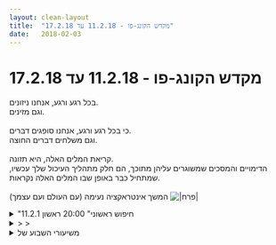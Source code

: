 ```yaml
---
layout: clean-layout
title:  "מקדש הקונג-פו - 11.2.18 עד 17.2.18"
date:   2018-02-03
---
```

# מקדש הקונג-פו - 11.2.18 עד 17.2.18 
בכל רגע ורגע, אנחנו ניזונים.<br> וגם מזינים.<br> <br> כי בכל רגע ורגע, אנחנו סופגים דברים.<br> וגם משלחים דברים החוצה.<br> <br> קריאת המלים האלה, היא תזונה.<br> הדימויים והמסכים שמשוגרים עליהן מתוכך, הם חלק מתהליך העיכול שלך עכשיו, שמתחיל כבר באופן שבו המלים האלה נקראות.<br> <br> המשך אינטראקציה נעימה (עם העולם ועם עצמך) <img src="http://www.timg.co.il/tapuzForum/images/Emo39.gif" alt="|פרח|">

<details>
                    <summary>"חיפוש ראשוני" 20:00 ראשון 11.2.1</summary>
                    מגיעה לנקודת המפגש ב 19:15<br> השיעור הרשמי מתחיל בערך ב 19:30<br> מסתיים בערך ב 20:15<br> <br> מתחילים עם תנועות הגנה חיצוניות<br> בעיטות, אגרופים<br> בעדינות, באופן שנוכל להמשיך עוד ועוד<br> אגרוף-בעיטה<br> שני אגרופים<br> ועוד כאלה<br> <br> מקבלת הנחיה מריב להנחות אותו ואת יניב ובועז מספר דקות <br> בהקשר של תנועה פיסית נעימה<br> <br> להרגיש את הגוף<br> השתרשות ומתוכה צמיחה<br> נשימה<br> לאפשר לקול להתבטא<br> להשתעשע<br> <br> יניב מנחה אותנו להעמקת הקשר עם הנשימה<br> בעמידה\שכיבה\ישיבה<br> בעיניים עצומות או פקוחות<br> <br> בועז מנחה אותנו להנות מהנשימה ללא התערבות<br> להניח לה להיות, היא מערכת אוטונומית<br> תרגיל של שכיבה וקימה לעמידה 10 פעמים<br> ולאפשר לנשימה להיות ללא התערבות תוך כדי<br> קולטת איך אני יכולה לשדרג את ההנחיה שלי מאוד במיוחד בהקשר נשימה<br> לומדת דרך ההנחיה זו כמה מענג זה לא להתערב בנשימה<br> <br> הנחיה נוספת מריב בשבילי - 4 דקות של חזרה על ההנחיות שהיו, דקה על כל אחת<br> קולטת שאולי פספסתי את הנחייתו? בכמה דקות שלא הייתי נוכחת<br> לא ברור לי אם הייתה כזו או לא<br> לא קלטתי את זה באותו הרגע<br> לומדת מכך לאפשר לי להיות מרוכזת יותר ולרשום את ההנחיות כמה שיותר<br> תרגיל של עוד 4 דקות של הנאה להנחות את עצמי, להשתמש במה שלמדתי השיעור בהקשר של חיי היום יום.<br> את הנחיה זו לא הצלחתי לקיים&nbsp;&nbsp;- הם עזבו את נקודת המפגש וחוויתי אי נוחות גדולה להשאר שם לבד <br> חושבת לקיים ההנחיה האחרונה בדרך או בבית, אך מאפשרת לי להרפות מהשיעור הייתה כמו הרגשה של מידה של &quot;יותר מידי&quot;<br> <br>
                  </details><details>
                    <summary>> > </summary>
                    &quot;קולטת שאולי פספסתי את הנחייתו?&quot;<br> נשמע שלא פספסת כלום <img src="http://www.timg.co.il/tapuzForum/images/Emo13.gif" alt=":-)"><br> דקה נעימה עם כל אחת מארבע העבודות שציינת פה,<br> עוד ארבע דקות עם עצמך איך ולמה שאת רוצה - העיקר שזה יעשה לך טוב,<br> ועוד טיפונת, כמה שניות שמוקדשות למעבר לשאר היום.<br> סך הכל, שמונה דקות וטיפה (חשובה).<br> <br> &quot;חושבת לקיים ההנחיה האחרונה בדרך או בבית&quot;<br> כן, זה יכול מאוד להתאים, משהו שקשור לגלישה נעימה לשאר היום, שנעשה כבר בדרך הביתה.<br> <br> &quot;הם עזבו את נקודת המפגש וחוויתי אי נוחות גדולה להשאר שם לבד&quot;<br> תודה! נדע לפעם הבאה <img src="http://www.timg.co.il/tapuzForum/images/Emo23.gif" alt="|לב|"><img src="http://www.timg.co.il/tapuzForum/images/Emo13.gif" alt=":-)"><br> בכל אופן לא נכלל בהנחיות שלך להישאר שם, אז אולי האי-נוחות הזאת היתה גם מן הפנייה לזה, שקיבלה את התצורה הזאת.
                  </details><details>
                    <summary>משיעורי השבוע של</summary>
                    
                  </details><details>
                    <summary>> > א' 11.2.2018 - "חיפוש ראשוני</summary>
                    עוד התקדמות קטנה בחבטות ורצפי-חבטות (בעיטות, אגרופים) מתמשכים, איכותיים (חבטות מצליפות, קלות, עוצמתיות, שלמות).<br> הפתיע ושימח אותי שהבעיטות היו קלות ונעימות לי כמו האגרופים פחות או יותר.<br> שם לב לערכים המוספים שקלות כזאת מביאה איתה (דיוק, בחירה..)<br> <br> שימוש נהדר בקול ובנשימה, ביחד עם תנועה חופשית.<br> לא ממש ניסיתי להתאים אותם זה לזה, פשוט הנחתי לזה ולזה להיות והם השתלבו מאליהם ושיפרו זה את זה.<br> <br> העמקה בנשימה כמפתח לאושר.<br> הונחיתי להניח להעמקה בנשימה להתרחש כאילו לא יכול להיות אחרת, וזה פתח ערות מתמשכת ועמוקה לנשימה - שאכן היתה פשוט אושר.<br> <br> התנסיתי בלא-להתערב-לגוף-שלי-בניהול-הנשימה במנוחה ותוך כדי פעילות (במעברים משכיבה לעמידה, מאוחר יותר בריצה קלילה).<br> החיבור של זה לעבודה הקודמת היה מושלם, הרגשתי כמו מישהו שרוכב על אורגניזם עצום (לרגע אשכרה היה לי דימוי שלי רוכב על/במן דינוזאור-דרקון ענק שהאתגרון הזה הוא כלום בשבילו).<br> <br> מודעות מוגברת לשיעורים שלי ושל האחרים, וגם להדהוד שלהם אלה באלה.<br> לא יצרתי אותה במודע, פשוט נהייתי ער לזה יותר ויותר. בהמשך השיעור תפשה את מקומה בתפישה/מודעות יותר רחבה (לא לתלמידים אלא לאנשים, לא לשיעורים אלא לחווייה הנוכחית של מישהו כחלק מחייו, למה שאנחנו כרגע זה אצל זה, לאפשרות שלי להשתמש בזה לטובתו).<br> <br> שיפור הראייה:<br> הוספת חופש לראייה.<br> הסתכלות לכל עבר בלי להניע את הראש (חווייה מצחיקה להפליא - כשאני מסתכל ככה, בעיקר לצדדים, מתלווה לזה מייד תחושת חשד במה שיש שם)<br> <br> להיות עם ידיים פנויות כשאני משתנע במשך השיעור ממקום למקום (נדמה היה לי שמספיק שהכרית קשורה בבטחה לזרוע שלי, כנראה לא. זה לא ברור לי עד הסוף).<br> <br> &quot;תופסת&quot;, בהתחלה כשמי שתורו סופר עד שלוש ואז יוצא לתפוס את האחרים (תפיסה בנגיעה), ואז כשכל אחד יכול להגיד מתי שהוא רוצה שם של אחד האחרים שנהיה מייד התופס.<br> כמה אינטראקציות נהדרות, שהתקשרו לי גם לכל מני סיטואציות אחרות.<br> <br> בזוג, בעמידה אחד מול השני, אחד מושיט את הזרועות לפנים כך שהשני יכול להגיע אליהן ממקומו, ומשתדל שלא יזוזו תוך כדי שהשני עובד איתן כרצונו (בידיו).<br> <br> טיפול בעצמי באמצעות דילוגים בין כריות כפות הרגליים.<br> <br> עזרה<br> (ההגה &quot;serve&quot; החליף הפעם את &quot;grace&quot; ששימש אותנו כשיצרנו את המצפן)<br> מעמיד את עצמי לרשות העולם, אנשים בו, האנשים שפה.<br> נתינה בלתי מוגבלת (במקום שאיבת אנרגיה מאחרים)<br> נותן, בלי צורך לקבל. גם כאמצעי מגן.<br> <br> גישה ישירה<br> + ריפוי: לא מחליף את החיים בדאגה לחיים, על שלל צורותיה.<br> + הגשמה: הגשמה נטולת הילה. לא עושה מיכולת הגשמה בסיסית, מיטיבה, אליל, אלא פשוט משיג אותה בקלות ומשתמש בה. מבחין במיקומה במטרה רחבה יותר ובתרומתה לה, בלי לבלבל בין השתיים.<br> <br> משבע עד כעשרה לאחת עשרה.
                  </details><details>
                    <summary>> > ב' 12.2.2018 - "שמחה וזהירות</summary>
                    משבע וחצי עד עשר וחצי (או משהו אי שם אחר כך, הגלישה ממנו היתה מאוווד מדורגת)<br> <br> <b>נקודות תורפה</b><br> הנושא הזה של &quot;נקודות תורפה&quot; הופיע בכל מני תצורות מכל מני כיוונים בחלקים שונים של השיעור, דבר ממש ממש נהדר לעבוד איתו.<br> סביבות קרב מכל מני סוגים בתחילת השיעור ובהמשכו, שאחד המשתתפים משאיר בהן בכוונה אזור חשוף - שהשני מנסה לאתר ולהגיע אליו, הראו לי הרבה [בתור זה שמגיעים אליו – את מתי שהגיעו אלי לא לאזור שבחרתי במודע להשאיר חשוף, את התקשורת (והיעדרה) בין מי/מה שהנחה להשאיר אזור חשוף לבין חלקים שלי שבכל זאת התייצבו למנוע הגעה אליו, את הפעולה המשותפת והלא-משותפת של חומת ההגנה התנועתית ושל חומת ההגנה האינסטינקטיבית; בתור המגיע זה בעיקר הבליט לי את כל מה שחשוף אצלו עכשיו, וכשגם החלטתי מראש לאן אני רוצה להגיע זה איפשר לי להגיע לשם מייד לכשהמקום נחשף גם כש&quot;לי&quot; היה נדמה שהמרחק לא מאפשר את זה או הזווית לא נוחה]<br> ביחס למקום פנימי לא-מועיל (לא מקום ספציפי, כל פעם שאני בכזה) שאני נמצא בו ורוצה לזוז ממנו, זה הראה לי את ים נקודות התורפה שיש לאי-הנכונות לזוז משם, מליון דרכים להושיט דרכה אלי שנמצא שם יד, לאחוז בי כמו בחתלתול ולהזיז אותי משם. לפעמים לא רחוק משם אל תוך האור אלא בטיפונת, ואז בעוד טיפונת, ככל שיש חלק יותר גדול ממני שכבר לא תקוע במקום ההוא, התנועה ממנו קלה יותר (גם כשאני פחות שם לב וגולש בחזרה אליו).<br> <br> <b>בנפילה</b><br> תנועה, בעיקר בפורמות, שהיא סוג של נפילה. לא באמת נפילה, אלא מן הרפייה אל תוך התנועה שהופכת אותה קלה מאוד, נטולת התנגדות, מהירה כשאני רוצה, ובאה איתה גם נכונות נעימה, חסרת מחשבה, ליפול אל תוך צורה משתנה. בלי כל חשש לשכוח ולהיתקע, עם חקירה גופנית ותנועתית שיש בה מיידיות ובשרניות שכאלה.<br> <br> <b>ים</b><br> בחלק האחרון של השיעור שלי הייתי ממש ליד הים, שהיה קצת סוער היום (גם ירד טיפה גשם - אבל לא מספיק כדי להפריע), ובחלק ממנו הגיעה אלי פתאום הנחייה משיעור קודם בכלל, ואחריה עוד אחת, אז הפניתי לזה את תשומת לבי וניסיתי לאפשר להנחיות טובות שלא הצליחו להגיע אלי קודם לשטוף אלי/אותי כמו גלים, והן אכן באו.<br> <br> <b>שני ימים</b><br> שמתי לב לדבר אחד שטורד את מנוחתי כמעט מתחת סף התודעה ונתתי לו לעלות, ואז עלה אחד אחר כזה, ועוד אחד ועוד אחד, כל אחד מהם נורא חשוב, הכי חשוב, לרגע הרגשתי מותקף, אבל אז בחרתי אחד פשוט שלא נראה עד כדי כך טרמינלי, שאני חוזר לבית לא מסודר. שמתי לב שזה לא פה הסיפור הזה אלא בממלכת הסיפורים, ושמתי לב גם לסיפור שבו אני חוזר לבית מסודר. בדמיון שלי סיפור החזרה לבית מסודר היה כרונולוגית אחרי סיפור החזרה לבית לא-מסודר (כי בהתחלה אגיע לבית לא מסודר וייקח לי חמש, עשר דקות לסדר אותו), אבל זיהיתי את שניהם כסיפורים שרחוקים ממני בדיוק באותה מידה אינסופית. הנחתי לעצמי להבחין גם בכל שאר המפריענים וב&quot;מותקפות&quot; שלי כבסיפורים, השתמשתי שוב בים כדי לדמיין אותם מכים כמו גלים (לא בי, אלא פשוט כמו שגלים עושים), ובמקביל הבחנתי בכל מה שעושה לי טוב – בעצמי, בים, בצינה הנעימה, בטיפות, בעקבות שלי שמשום מה היו היום בהירים מאוד בחול כהה ככה שיכולתי לראות נתיבי תנועה שלי בבירור, ונתתי לדברים האלה לקבל תנועת ים משלהם. לא היה צריך יותר מזה, למפריענים הותר להמשיך לעשות גלים, והרגשתי שאני מקבל אישור ממלכתי להשאיר לי גם את כל השאר. שבאמת נשאר, בלי התצורה ה&quot;רגילה&quot; של נעלם, אני נזכר, חוזר, נעלם, אני נזכר, חוזר, אלא פשוט נשאר לי.<br> <br> <b>עוד כמה נקודות</b> שאני רוצה להדגיש לי (לא לפי מתי שהופיעו בשיעור):<br> + הנחייה קטנה עם תוצאה גדולה (למשל &quot;לעסות את כפות הרגליים&quot; בעמידה, יצר תנועה נהדרת של הגוף ובכלל)<br> + העבודה על מעבר למקום פנימי רצוי נולדה בכלל במעבר פיזי ממקום למקום. השארנו מאחורינו את הפינה עם המג&#39;מג&#39;מים שרציתי למקם אותנו בה בהתחלה, ואז את המקום שמישהו ניסר בו, והגענו למקום שאפשר לראות ולשמוע ממנו את הים, ולשמוע מרחוק גם את זירת הג&#39;אם ולפעמים משהו מזירת המנסר - אבל לגמרי אין בהם כדי להפריע.<br> + בדימוי של עצמי משתמש בים נקודות התורפה של מה שמנסה להשאיר אותי במקום שאני רוצה לעבור ממנו, אני ממוקם בנקודה חשוכה באמצע מעגל אור ענקי. עשינו סבב של הנחיות קטנות ונגישות שמיועדות להגיע אל עצמנו ולהזיז אותנו משם, בדיבור ישיר אלי עתידי שנמצא במקום הזה ופחות חופשי לזהות את הסיטואציה בכללותה ממני של עכשיו.<br> + עומדים אחד מול השני, מחוץ לטווח זה של זה, אחד בוחר לאן להגיע אצל השני והשני מנסה לזהות כמה שיותר מוקדם לאן הוא מכוון, ומזיז את החלק הזה מהמסלול המיועד. שמח בזיהוי בכל שלב שלו, גם אם היה מאוחר (אפילו עד כדי אי מניעת ההגעה).<br> + זיהיתי איש חובט בעמוד כתום שמן, וכשהתקרבתי ראיתי שהציבו כמה עמודי איגרוף בפינת האימונים ליד הטיילת. התאמנתי עם אחד העמודים האחרים, זה היה נהדר. כשסיימתי הודיתי לאיש ההוא, שבמפתיע הזדרח כולו (והודה לי על החברה במבטא שחביב עלי לחשוב שהוא ג&#39;מייקני).<br> + דימוי החשיבות היחסית של רגעים מסויימים בשיעור לשורת גבעות, עם גבעה נאה לרגע בסופו שאני מקדיש בו זמן לסקירתו (הפנמה של כמה מיטיבה, לא-משעממת, לא-מנהלתית הגבעה הזאת)
                  </details><details>
                    <summary>> > ד' 14.2.2018 - "דיוק עדין</summary>
                    <b>גישה ישירה, ניגש ישר לעניינים.</b><br> זה ליווה את השיעור שלי על כל חלקיו, והבהיר בין השאר מתי &quot;רגע מקדים&quot; הוא השתהות מיותרת ומתי הוא לגמרי &quot;חלק מהעניינים&quot;.<br> <br> <b>דרך-אגב</b><br> המשך התיימנות בעשייה או תשומת-לב שיש בה קלות גדולה והיא באה בנוסף למשהו אחר (גם כשהמשהו האחר הוא כלום). קסם גדול, שמאפשר לי הרבה לאחרונה. קל לו לחמוק מהרדאר של חלקים בי ששופטים, שוקלים יותר מדי וכן הלאה, הוא מן גמד קל-תנועה כזה וכשאני משתמש בו הם לא מספיקים לתפוס אותי לפני שאני עושה משהו טוב.<br> <br> <b>שיעור-בָּזָק</b><br> דרור ואני העברנו לעצמנו רצף שיעורי-בזק איכותיים. בכל סבב אחד מאיתנו סיפק את ה&quot;מה&quot; (משהו שהוא רוצה להתקדם בו), השני את ה&quot;איך&quot; (הנחה אותנו איך להתקדם בזה, ובהמשך שנינו יכולנו לתרום לקידומנו), ועברנו לשיעור הבא כשמי שנתן את ה&quot;איך&quot; בפעם הקודמת סיפק &quot;מה&quot; חדש.<br> <img src="http://www.timg.co.il/tapuzForum/images/Emo70.gif" alt="|!|"> נקודות תורפה<br> אבחון עצמי (גם כדי להיות מסוגל להבחין בהן אצל אחרים): מתחיל בתנועה קטנה, ומוסיף אליה עוד ועוד. שם לב לנקודות שיש לי לגביהן מעצורים, היסוסים, הפרעות.<br> [מצאתי שלבי ביניים נכונים כדי לאפשר ולהנעים מעברים מסויימים, למשל מתנועה בישיבה לתנועה במרחב, ומתנועה &quot;על הקרקע&quot; לתנועה &quot;באוויר&quot;. בהמשך התייחסנו להתקדמויות בקני מידה יותר גדולים שיש בהן נסיון שדרוג לגרסא &quot;גבוהה מדי&quot; ואז אולי מחליקים החוצה מהתהליך או נדרש לכל מני חלקים זמן התאקלמות, או התקדמות מדורגת נכון, הרמונית.]<br> <img src="http://www.timg.co.il/tapuzForum/images/Emo70.gif" alt="|!|"> סבלנות בהתנהלות עם תהליכים<br> בהתבוננות שמאפשרת לכל תהליך להיות מהנה [תוך כדי הפניית תשומת לב לעצמי ולסביבה, שימוש ב&quot;פעימות&quot; עדינות של תשומת-לב מוגברת שמופנות להכל או לחלק (חלק מהנוף, חלק מעצמי, פרק זמן מסויים) ומזינות את תשומת הלב המתמשכת]<br> בעשייה מתמשכת שלא מוטל עליה להגדיר את מצבי הרגשי, שלא תלויה במצב כזה או אחר שלי..<br> <img src="http://www.timg.co.il/tapuzForum/images/Emo70.gif" alt="|!|"> לבחור<br> על ידי שאלות שמאפשרות להבין ועוזרות לבחור (האם &quot;לאן לעבור עכשיו&quot; מספיק? מוסיף נתונים: ככה שיהיה שקט, רחב ידיים, מאפשר לנוע...)<br> על ידי הפיכת תהליך שהוא &quot;קופסא שחורה&quot; עבורי לאוסף &quot;קופסאות שחורות&quot; יותר קטנות, שכבר מצליח להבהיר במה מדובר, אלו תהליכים נחוצים, והמשך התהליך &quot;כלפי מטה&quot; עד לסדר הגודל הנחוץ.<br> <img src="http://www.timg.co.il/tapuzForum/images/Emo70.gif" alt="|!|"> מהלך מתמשך<br> שבת, סוף-תהליך שכבר אחרי סופו. הרגע שצייר פוסע בו לאחור לראות את היצירה המוגמרת.<br> ניהול עצמי &quot;מבחוץ&quot;<br> [השתמשנו בטיימר כדי לדמות אפליקציה לניהול אימון, ועשינו כמה סבבים של דקה קרב, חצי-דקה הפסקה.<br> מה עוזר לי? מה הצרכים שלי כרגע? מה מאפשרים לי הצרכים של מי שאני עובד איתו? מה אני רוצה שיקרה? מה אני רוצה שלא יקרה?]<br> <img src="http://www.timg.co.il/tapuzForum/images/Emo70.gif" alt="|!|"> מעברים<br> מבחין באיפה אני נמצא כרגע (כדי שאבחין גם במעבר למקום אחר, במקום אחר רצוי..]<br> מקום, תנועה, רגע, סדר-גודל – &quot;עולמות&quot; שונים שאני יכול להימצא בהם (עולם החלק הזה של השיעור, עולם הספה..), להבחין באנרגיה שלהם, בפרספקטיבה שלי מהם (אותה מנורה מלמטה ממקומי בחזית העירייה ומלמעלה מגג בניין סמוך), בזכרונות שמקושרים אליהם, וכן הלאה.<br> באיזה עולם אני עכשיו? הבהרה מתמשכת שלו, התאקלמות בו..<br> <br> --<br> <br> התחלה מחדש<br> <br> איסוף מה שהיה עד כה והעמדה אקטיבית של מה שרלוונטי כרגע לשירותי (דרך אגב, גישה ישירה, שיעורי בזק, איפה אני עכשיו, עכשיו רצוי..)<br> <br> בעיטות לפי חלק-רגל (מה ולאן עם העקב, עם כרית כף הרגל, עם הלהב החיצוני של כף הרגל, עם הצד הפנימי שלה, עם להב השוק..)<br> סדרות בעיטות (מה הגיוני), רצפי בעיטות (לא מתוכננים) (חקירת הבעיטות בחלקי רגל שונים מאוד עזרה, מיקדה, הנכיחה מאליה נבעט דמיוני), רצפי חבטות בכלל.<br> <br> בחירה מתמשכת של מצבי הפנימי והחיצוני<br> לבד, ביחד, האנרגיה הנעימה כשעוד אנשים לומדים לידי, האנרגיה הנעימה עם עצמי<br> X שהוא טיפול (דילוגיידה, ריצה)<br> שיחה מועילה עם בועז (הנחייה צנועה שקטה מיטיבה &quot;בקטן&quot;, &quot;טביעה&quot; בביקורת וכזאת שמועילה, המסע המיטיב לשת&quot;פ תעסוקתי)<br> המשכי חקירות (עמידת ידיים, תנועה סביב ציר מרכזי, ירידה איטית בגלגול..)<br> מדיטציה, התנאים החיצוניים והפנימיים הנכונים, הכל נכון<br> הסתכלות באנשים בגן דבורה לאורך זמן, כמו בשקופית חיה<br> <br> 18:20 בערך עד עשר.
                  </details><details>
                    <summary>"חיפוש ראשוני" - קונג-פו, ראשון 20:0</summary>
                    שיעור נהדר ביחד עם ריבּ, יניב, עדי, בן וישי<br> מ-19:25 עד 22:50<br> <br> כמה נקודות מהשיעור:<br> שימוש בדימויים: לוחם שאולין, סוכן חשאי<br> <br> לתת להנאה ולשמחה להוביל אותי<br> <br> תרגום ושדרוג הנחיות שאני מקבל<br> <br> חופש לנשימה, חופש לראייה<br> <br> מתן עזרה
                  </details><details>
                    <summary>שני בוקר 12.2.18 ״הסכמה בוטחת</summary>
                    משתתפים רמי ויואב, מיקום גינת דובנוב.<br> הגעתי בסביבות 06:30 רמי כבר היה שם, אחרי כמה דקות של מרחב מקדים שהענקתי לעצמי, שינינו מיקום לגינת דובנוב. הרגשתי שנכון שרמי יבחר עבורנו את המיקום המדויק ביותר עבורו. <br> דברים שהגיעו אליי - מעבר לתנועה והעלאת האנרגיה שלי בצורה עדינה ללא הפעלת כח פנימי. זיהוי והתבוננות בכוחות המרגיעים, לעתים מורידים, קבלה והודיה שלהם, זיהוי וטיפוח הכוחות שנהנים לזוז, להשתולל. תרגולי מעברים בין כריות כפות רגליים. היה לי פתאום ברור מאד שנכון לי להוריד נעליים. <br> המשך תרגול מגע עם כף רגל על הפרטנר (משיעור קודם) קרב כפפות מעל גובה מתניים. לפני כן חזרה עם הכפפות על הסטות שונות. דברים שהגיעו אליי - החלל מסביב לפרטנר, הזדמנויות של חוסר תשומת לב, תשומת לב לנשימה, הרפיה של שרירי הפנים, הנאה.<br> מתן טיפ מועיל לפרטנר בסיום התרגול. קיבלתי דגש ע קלילות בתנוחה הכוללת ובעבודת הרגליים,<br> בעיטות סיבוב לכפפה. תרגול של עמידות נמוכות, תנועה מהנה ומיטיבה, ממשיך לתרגל ירידה נמוכה על רגל שמאל, עדיין פחות נוח אבל חש בתזוזה ושינוי.<br> עבודה פנימית, הנחיה של רמי, סיום שיעור 08:15
                  </details><details>
                    <summary>ראשון 11.2 20:00 "חיפוש ראשוני</summary>
                    התחלתי בסביבות 19:20 וסיימתי בסביבות 22:00<br> כותב כאן ביומן כ 24 שעות אחרי, יודע שככל שאקדים, יהיה לי קל יותר לממש זאת. גם קיבלתי תזכורת במייל שעזרה לי לא לדחות<br> עבודה נינוחה וקלילה עם חבטות, עבודה קשובה ועדינה עם תנועה. הזכרתי לעצמי את התועלת בהמשכיות בתרגול מבלי לעצור ברגע שעולה בי רצון לעצור<br> קשב מעמיק לנשימה<br> לאפשר לנשימה להיות כמו שהיא (גם תוך כדי מעברים משכיבה לעמידה למשל)<br> מבט לכיוונים שונים במרחב מבלי להטות את הראש, תו&quot;כ הליכה (שמנו לב גם להלכי רוח שונים העולים מ&quot;מנחי מבט&quot; שונים)<br> ריצה קלילה<br> עוד לפני הריצה שמתי לב שאני מרגיש לא כל כך טוב, תחושות אי נוחות בצוואר ובראש שהעלו בי פחד, ובחרתי לחזור להליכה<br> להכיר את המרחב שבו אנו נמצאים<br> שיחקנו תופסת, בתחילה שלושה ובהמשך ארבעה. למרות שהרגשתי מוזר פיזית, המשכתי ולא עצרתי <br> למדנו ועבדנו עם מילת הקוד serve - לשרת, לתת, לתרום לעולם ולאחרים (וגם לעצמנו)<br> להבנתי בגדול, כשאנשים בעיקר צריכים משהו מאחרים, רוצים מהם משהו, תולים בהם משהו, זה שואב מהם ומהאחר אנרגיה. זה מחליש אותם ואת האחר ומזיק<br> תרגלתי התבוננות בסביבה מתוך רצון לתת, לעזור, להועיל. הבאתי כוונה עבור העולם כולו ואח&quot;כ מיקדתי ספציפית לאנשים הנמצאים כאן בטווח החושים<br> כשאנחנו בכוונת נתינה, serve, אנחנו מחזקים את האנשים שסביבנו ואת סביבתנו בכלל, ואנחנו&nbsp;&nbsp;מחזקים גם את עצמנו.<br> בסיום הנחיתי אותי ואת ריב להמשיך במה שאנחנו עושים,<br> ואחר כך דיברנו על ריפוי ובריאות<br> שיתפתי בחווייה הפיזית ובפחד שעולה<br> משפט שמאוד עזר: לא לדאוג לחיים במקום לחיות. <br> משהו שאולי יכול לעזור אבל העלה תסכול וייאוש: חייתי מספיק, זה בסדר שאמות<br> יצאתי מהשיעור קצת מדוכדך<br> גם כעת אני מרגיש מדוכדך ורפה ידיים
                  </details><details>
                    <summary>> > </summary>
                    בשבילי משפט כזה עושה את העבודה כשהוא מצחיק (אפשר להגיד אותו במבטא מגוחך, או לנסח אותו עוד הרבה יותר גרוע - דרמה חיה על הגזמות הרי, אז הגזמה מוגזמת מביסה אותה במגרש הביתי שלה <img src="http://www.timg.co.il/tapuzForum/images/Emo3.gif" alt=":-P">)<br> העיקר להרפות מדרמה שבכלל לא נועדה לכבוש הכל, רק לעזור במשהו - אבל נהייתה הכוכב ומה שהיא נועדה לעזור בו נשכח. זה סיפור, דרמה כזאת. למה להחליף את החיים בסיפור? ועוד גרוע?
                  </details><details>
                    <summary>שני ערב 12.2 "שמחה וזהירות</summary>
                    ריב, ישי, מיכל, שיר, דרור, אסא, רפאל<br> <br> השיעור שלי החל בשעה 19:25 והסתיים בשעה 22:30 לערך<br> <br> עקבות שער 1<br> אני לבדי, מכונס, נח באור. ריפוי רגשי וגופני. שקט, כנות, טוב. <br> שמחה. יש סביבי אנשים, אבל אני לבדי. מתמקד בתחושות, במקומות שרוצים ריפוי. נוגע בעדינות. התמרה מתחילה להתחולל.<br> <br> עקבות שער 2<br> תשומת לב מתמשכת לחיבור, מקדש ריפוי אדיר סביבנו.<br> בהנחיה הראשונה הגיעו תחילה המלים &quot;בעיניים עצומות...&quot; ואז לא הגיעו יותר מלים לזמן מה. למרות שחשבתי שאמורות להגיע. אז זו נכון לעכשיו ההנחיה. לאחר כדקה, הגיעה יתר ההנחיה. <br> <br> עבודה עם &quot;נותן את ההנחיה בלי להרחיב&quot;.<br> להזיז את הגוף בצורה שתענג אותו ותעשה לו טוב. <br> לצאת לדרך בלי לדעת לאן נגיע. <br> היערכות ליציאה היא מרחב מעניין ופורה לעבוד אתו.<br> כל האמנויות שאנו לומדים תומכות זו בזו וזקוקות זו לזו.<br> במעבר לעבודת רגליים לרגליים, שמנו לב לכך שלא מדובר במעבר לחלק אחר של השיעור, למשהו אחר, אלא בהמשך ישיר של אותו השיעור. הנחיה אחר הנחיה. <br> החיבור חזר והעמיק = הקלילות חזרה. והיעילות. שומר על האנרגיה. איזה כיף.... <br> <br> Nen - הנחיה שהסבה את תשומת ליבנו לעבודה עם האנרגיה שלנו במספר דרכים, והשתמשה בלימוד דמיוני שבכל זאת יש בו גם אמת ונלקח מסידרה יפנית. שלושת היכולות - חיבור אל האנרגיה ותחזוק החיבור, בין היתר תו&quot;כ פעולות אחרות, למשל עבודת זוגות. חיבור אל השקט, ההתכנסות, הריפוי והעדינות, וגם החשאיות. ומספר שלוש - היצירה של מציאויות רצויות. <br> <br> להקשיב לסביבה שבה אנחנו נמצאים, ובהמשך להיות בהרמוניה איתה.<br> <br> עבודת ידיים לפלג גוף עליון תוך שימוש בהתבוננות שהגיעה על 3 היכולות. השמירה על החיבור תו&quot;כ העבודה, היצירה של מציאויות, והשקט שמאפשר לא להסגיר, ולקרוא.<br> <br> פורמת 5 החיות - במטרה לטפח את החיבור. כל אחד בתורו מציג.<br> <br> עקבות שער 3<br> מתכוננים ליציאה שנייה לדרך.<br> רואה אותנו הולכים באופן חרישי ונהדר דרך העיר הגשומה. כמו נאספים אל מימד אחר.<br> שאחת מתכונותיו היא ריפוי עמוק. יוצאים לדרך. הליכה עדינה דרך העולם. <br> במעבר המקורה אני מאפשר לעולם שאני רוצה לחטוף אותי. לאסוף אותי. הנחיית עזר קטנה שאנחנו מקבלים היא שזה קצת כמו להפנט את עצמי. <br> <br> לאחר מכן, לשכוח לרגע את כל מה שקרה עד לרגע זה. כאילו שפתאום נדלק האור על הבמה, ורואים שני אנשים עומדים שם במעבר אחד. וזה כל מה שיודעים בינתיים. <br> <br> שיתוף של רפאל מוביל אותנו אל תרגול עצירת האינרגציה. ולאחריו אנו מתרגלים ידיים בטווח קרוב, בעדינות. זוהי סביבת עבודה רצויה מאוד בשבילי, גיליתי. תרגול בה יאפשר לי בהדרגה להיות מוגן כשאני בהתקפה. מפתח רציני בין היתר לעבודה מול אנשים ארוכים ממני. <br> <br> העבודה עם ריצפה רטובה וחלקה ממש טובה לי.<br> <br> אנחנו מתקדמים קצת ומניחים את הציוד שלנו בפינה חדשה. מתיישבים להסתלבט בקרבת המחנה שלנו. ממתינים לבאות. קצת לאחר מכן, השיעור לפתע הסתיים.<br> <br> שיעור נהדר לחלוטין. תודה!!!
                  </details><details>
                    <summary></summary>
                    מה הקטע עם להשאיר את הידיים פנויות כשאני משתנע ממקום למקום במהלך השיעור, ועד איפה זה צריך להגיע? (כמה למשל כרית שכפותה בנוחות לזרוע ומאפשרת לנוע בקלות, מסתדר עם ההנחייה הזאת? כמה מסתדר איתה להרים מקל שאני מוצא ולשחק בו תוך כדי תנועה?)
                  </details><details>
                    <summary>> > חופש תנועה, הפרת הנחיו</summary>
                    זה פשוט מדגיש את היכולת שלי להיות קל-תנועה, לא להשיר ממני פריטי רכוש אם אני רץ, לא להיתקל בדברים או לפגוע באנשים, להיות אוטונומיה תנועתית בהירה ופשוטה.<br> כמו עם כל הנחייה אחרת, זאת לא הנחתה אלא הפנייה לזהות בעצמי למה היא קשורה. אימתתי שכרית שקשורה לי ליד מאפשרת לי לנוע בקלות כמו בהיעדר כרית שקשורה לי ליד? כשאני עובר מעל גדר זה עדיף על כרית שקשורה לתיק, או פחות מוצלח? וכשאני עובר דרך פרצה? את המקל אני צריך כרגע? הוא עוזר לי? מונע ממני משהו?<br> באופן כללי, אם אני מפר הנחיות או הוראות או כללים או חוקים - עדיף שיהיה ברור לי שיש כאלה ואני מפר אותם, ושיהיה ברור לי למה.
                  </details><details>
                    <summary>"הסכמה בוטחת" - שעור יום ב' 12/2/201</summary>
                    נ&#39; מפגש: אישית שלי - חוף אכדיה דרום/ חוף הנכים בהרצליה, ליד סוכת המציל<br> משתתפים: אינגריד<br> התחלת השיעור: 6:32<br> סיום באותה הנקודה בשעה 8:32<br> <br> במקור התכוונתי להתחיל שעור בשעה 6:15 לכל המאוחר, אבל לא עמדתי בזה.<br> <br> התחלתי את השיעור במדיטציה תוך התבוננות על הים למטרת הסתנכרנות לרגע ולרמקום בתוך הגוף שלי.<br> התבוננתי גם בנושא לקיחת האחריות שלי על השיעור, ראיתי שזה מתחיל בהתייחסות שלי בבית ובהכנות שלי לקראת היציאה.<br> - צלילות, שלווה, רוגע<br> - פיזור תחושת חמימות נעימה בכל הגוף - ביחוד באצבעות כפו הידיים, בכפות הרגליים. תשומת הלב מאוד מועילה.<br> הרוח הקרירה הייתה נעימה לי, ללא כל חשש מקור.<br> - עבודה בעמידה בפיסוק רחב, בצורה סטאטית. נהניתי מתחושת מאמץ השרירים.<br> - גמישות, בשקט ובשלווה<br> - עבודה בעמידה יציבה על רגל אחת, כמה בעיטות<br> - שחרור עורף וכתפיים<br> <br> - לאחר הפסקת שירותים, ביציאה - בבת אחת &quot;הלך&quot; כל מה שהשגתי עד אז - היה מעניין להתבונן בזה. הבנתי שאני רוצה להרחיב את הסוג הזה של תשומת הלב לכל הפעילויות שלי במשך היום.<br> - לאחר מכן יצאתי להליכה מרפאת עם דגש על הרפיית כפות הרגליים והרגליים בכלל לאורך חוף הים, משך כ-60 ד&#39;. היה מעולה. זה השפיע לטובה על הגוף שלי להמשך כל היום.<br>
                  </details><details>
                    <summary>שני ערב "שמחה וזהירות" 12.2.1</summary>
                    תחילת שיעור 20:00<br> <br> תנועה שתטיב עם הגוף שלנו. <br> בחירת כיוון משותפת בהליכה.<br> <br> המזג האוויר בחוץ גשום - יריקות קלות.&nbsp;&nbsp;<br> <br> שלושת האמנויות צריכות אחת את השניה ומתחברות עם עצמן.<br> <br> הגעה לגן הצמוד לבית הכנסת של רחוב ארנון. <br> <br> קרב רגליים - מתחת קו החגורה. <br> היה לי רגע ששווה להיזכר בו, שהתחמקתי מאוד יפה מבעיטה של אסא. הרגשתי לרגע שזה לא הייתי אני, שזה דרור המתקדם שקפץ לביקור קצר. מאוד הפתעתי את עצמי מאוד.&nbsp;&nbsp;<br> <br> אנרגיה ה נן. (לקוח מתוך אנימציה יפנית,&nbsp;&nbsp;מאנגה?)<br> חבורת ילדים, לוחמי על, לומדים את הכוח הנן על מנת לעבור איזה קומה בתחרות משוגעת.<br> <br> איכות ראשונה של האנרגיה - תחושת הגוף במלואו, הרגשת כל האנרגיה הזו בתוך הכלי הזה.<br> איכות שניה - התכנסות , היכולת להעלם ממש להקטין, איכות שעשויה לרפא. ( הקטע הטוב בלהיות חולים במיטה ביום חורפי )<br> איכות שלישית - יצירת מציאות<br> <br> תרגלו את האיכויות הללו בנפרד בעצמנו ולאחר מכן בקרב ידיים מעל קו החגורה. <br> <br> חמשת החיות. קיבלנו הנחייה לראות כל תנועה בפורמה ולא להכנע לתכתיבים ולתבניות שיצרנו האוטומט שלנו. <br> נולדה אצלי זוית ראיה חדשה, שלי, שזה מין ריקוד ביני לבין הפורמה, יש איזה דיאלוג בינינו. ואת הדיאלוג הזה צריך לחדש אחרת הוא ישעמם מצד אחד. אבל עדיין יש לשמר את בסיס ההכרות שלנו ומין סימנים קטנים שזה דרור שרוקד איתך מצד שני. <br> <br> אימון ראשון עם רפאל, כיף לגלות :)<br> <br> סיום שיעור 21:39
                  </details><details>
                    <summary>> > יפה</summary>
                    
                  </details><details>
                    <summary>ליוויון וירטואלי 13/02/2018 לאורך כל היו</summary>
                    מילת המפתח שנתתי לעצמי לאחר השיעור &quot;שקט מופתי&quot;<br> כללה עבודה עם הכאב להרגיש אותו נוכח להרגיש את קיומו את הגוף שבו הוא קיים,<br> עבודה עם עולם הרוחות להרגיש כוחות עצומים ונסתרים שמגינים עליי ועוברים דרכי גם אם אין לי שליטה בהם לחלוטין.<br> להרגיש את ההוקרה הוקרה על מי שאני הוקרה לסביבה<br> שימוש במילת מפת transform -המרת העבודה שלי למשהו חיובי שבו אני מנסה לעזור כמה שיותר לכמה שיותר אנשים.<br> שימוש בתכני שיעורים שקייים אונליין.<br> change- לדמיין עתיד אחר אפשרי.<br> today - להרגיש את התחושות היומיומיות שלי להרגיש את העכשיו ולשים לתחושות שבו לקבל אותן.<br> סוף השיעור בערך בתשע בערב (עוד עבודה נמשכת כל הזמן כמובן)<br> <br>
                  </details><details>
                    <summary>שני בוקר 14.2.18 ״צופים בהצלחה</summary>
                    בוקר שבו הגיעו אליי הרבה דברים, וואו.<br> כיוונתי שעון מוקדם יותר, מה שקרה עבד אחרת ממה שציפיתי, התעוררתי מאוחר יותר. המממ.<br> מרחב מקדים - דקות ספורות, איכות טובה, התחלתי את השיעור שלי.<br> דברים שהגיעו אליי לאו דווקא לפי סדר,<br> החוויה שבסיבוב שמקרב לפרטנר - כהמשך להסטת נחש, מהנה מאד, מרגיש כמו קסם. הנאה מפורמה שניה, האם יש דרך נכונה לבצע אותה?<br> תשומת לב בעת ביצוע טכניקות ליד ה״שניה״, האם היא באמת שניה? <br> טחנת רוח - נעילת ברכיים, מאתגר<br> הסטה, החלק הפנימי או החיצוני של הרגל, יד של הבועט, סימון מרקר חדש. <br> קוף ונחש, אולי הפעם אזכור<br> מעברים בין כריות, סיבובי 180 מעלות בכל מיני אופנים<br> יסודות, יסודות - הנאה מהצמדת אגרוף למותן בכל מיני גבהים, הנאה מהגנות ראש עם האמה, כיף עם חבטות מכרית. חידוד התבוננות - העלה השבור שלי.&nbsp;&nbsp;למידה והנאה מעבודה עם מישהו מתחיל - שיקוף נפלא בכמה רבדים. <br> סיום שיעור 08:15<br>
                  </details><details>
                    <summary>"דיוק עדין" - שיעור קונג-פו, רביעי 20:0</summary>
                    התחלתי במיקוד של אני הבורא והיוצר של השיעור הזה.<br> <br> לעיתים הרגשתי תקוע ושדברים לא זורמים דרכי כפי שקורה ברוב המקרים. <br> בעקבות זה עלו מחשבות של ביקורת אך גם כאלה של אפשור והרפיה והנאה ממה שאני עושה.<br> זה הוביל לעשייה עדינה יותר עם עצמי.<br> <br> <br> כמה נקודות מהשיעור:<br> מסירה של בעיטות אחד לשני מבלי ליצור מגע. זה שמקבל את הבעיטה עומד בתנוחה קרבית ובודק עם עצמו איך הוא היה פועל. <br> עבודה (שיכולה להיות גם תוך כדי פעילות פיזית) המשלבת בתוכה מנוחה.<br> דימוי של גל של הנאה שלא נעצר כאשר הוא מגיע לחוף אלה ממשיך עד שהוא דועך לאטו ואז מגיע גל נוסף...<br> <br> <br> מ 19:15 עד 20:55. ביחד עם חגי, אליאור וריבּ<br>
                  </details><details>
                    <summary>"צופים בהצלחה" - שעור יום ד' 14.2.201</summary>
                    זמן הגעה: 6:35<br> משתתפים: שני, יואב, אינגריד, תרצה<br> מחה: בן<br> <br> בהנחיית יואב:<br> תרגול מעברים מכרית לכרית בדרכים שונות. יש התקדמות בקלילות, אבל יש עוד הרבה מה לשפר. נהיה יותר כיף.<br> תרגול החזקת יד להגנה עצמית – בן זרק על כל אחד כרית לתרגול – מאוד נהניתי מזה למרות שמבחוץ זה נראה מבהיל ו&quot;אלים&quot;. נהניתי מזה שחוויתי את המסוגלות שלי להתגונן. המכות של בן היו מדוייקות והרגשתי בטוחה.<br> בהנחיית בן:&nbsp;&nbsp;3 טכניקות<br> -&nbsp;&nbsp;&nbsp;&nbsp;הסטת נחש ביד קדמית על יד היריב וחזרה בתנועת צליפה לפנים של היריב (תרגול – אינגריד ותרצה). – לשים לב שלא להישען קדימה ו&quot;להגיש&quot; את הראש ליריב!<br> -&nbsp;&nbsp;&nbsp;&nbsp;הסטת בעיטה בצד הרך של היד, תוך החזקה חולפת וקלילה של עקב היריב ובעיטה ברגל הקדמית אל המפשעה.<br> -&nbsp;&nbsp;&nbsp;&nbsp;הסטת נחש ביד הקדמית, סיבוב על עצמי ומכת מרפק עם אותה היד אל הסנטר של היריב.<br> תרגול הסטות נחש וקוף.<br> תרגול עמידת פיסוק<br> תרגול בשניים – אחד עם הגב לקיר הודף מכות בשתי ידיים, השני עובד עם יד אח בלבד ושואף להגיע עם כל כף היד לחלקי גוף עליון של הפרטנר. בתקיפה שמתי לב שיש אזורים פחות מוגנים אצל תרצה וכאלה שקשה מאוד עבורי להגיע אליהם. <br> ישיבה בתשומת לב למצב הגוף: שמתי לב שהפעם אצבעות כף יד ימין קרירות. התמקדתי בהן והצלחתי במידה מסויימת לחמם אותן.&nbsp;&nbsp;שמתי לב שלכל אורך השיעור ליווה אותי כאב עדין וקל בגב התחתון – מעצם הזנב, זיכרון מפציעה בגיל צעיר. שלחתי מחשבות מרפאות לאזור, המצב מעט השתפר. שמתי לב גם למגבלת תנועה קל בכף ימין, בזווית מאוד מסויימת. שלחתי לשם ריפוי.<br> לסיום התמקדתי בנינוחות ושלווה – הגעתי לרמה יפה, כבר עשיתי ממש דרך יפה, אבל יש עוד הרבה לאן להתקדם. איזה כיף!<br>
                  </details><details>
                    <summary>שלישי 13.2.2018 "בסיס העבודה</summary>
                    הקושי הכללי שיש לי בחיים (חרדות, דכאון...) אינו מפריע לי בלימודי הקונג פו. <b>הוא</b> לימודי הקונג פו שלי.<br> <br> בעזרתו פיתחתי המון המון שרירים פנימיים בצורה מאד משמעותית. אני כבר לא מה שהייתי פעם. כל צומת שבה בחרתי בטוב, הצטברה בי, וכל פעם, אני קצת משתנה.<br> <br> &quot;אם אנשים לא היו באים ללימודי קונג פו עם אתגרים, אז היה צריך להמציא אותם&quot; (בן)<br> האתגר היומיומי לא השתנה, אני השתניתי. אביזר האימון ישרת אותי כל עוד אני אזדקק לו.<br> אפשר לדמיין שאני יודע מראש שהוא יישאר לתמיד. מה אלמד מכך? <br> <br> אלמד מכך שאין טעם להיאבק בזה, לרצות שזה יילך. אין מה להתעסק עם זה כל כך. אפשר, רק לנסות לעמוד מולו טוב יותר. להשקיע את האנרגיה בלקבל את זה יותר. לא משנה כמה שנים למדתי ותרגלתי - זה לא עומד מעליי עם סטופר.<br> <br> לא להיות ערוץ לרפש, אינטרקציות תוקפניות, תובעניות, אובססיביות כלפי אחרים. זוהי נקודה חשובה, אלו חורים לסתום, שבהיסתמם אגלה חורים חדשים, ועל מה בעצם מדובר. כל עוד לא הצלחתי בכך, ניתן לומר שכל העבודה שעשיתי עד היום היא סוג של הקדמה. להתערב, להתערב באנרגיות האלה. להתערב ולשנות. כל הישג קטן, משמעותי ביותר ומשפיע לטובה על מלא דברים.<br> <br> להשתפר, לנווט את חיי למקום טוב יותר. בנקודות ספורות ומאתגרות במידה כזו שיהיה לי נגיש לבצע אותם אך עדיין אצטרך להיאבק על זה. החבלנים שיופיעו בדרך בדוגמת &quot;זה מעט מדי&quot; וכדומה, אליהם לשים לב במיוחד. זה הייתרון המרכזי בתרגול הזה. הכרת החבלנים הפנימיים בלי להיות מושפע מזה. זה חופש אדיר - לתת לזה להיות. אני לא חייב להקשיב להם. אפשר להנות להתבונן בהם. ערוץ מעניין בטלוויזיה הפנימית.<br> <br> אין כזה דבר &quot;מעט מדי&quot;. ההבדל הוא בין כלום ליקום שלם. <br> <br> בעצם הנסיון אני כבר מתחזק.<br> <br> יש מספר דברים שלא כללתי כאן כי אני רוצה לשמור אותם איתי באופן אישי.<br> <br> מתוך המייל שקיבלתי לאחר השיעור:<br> <br> וד ליומן הפעם הוא <b>&quot;בסיס העבודה&quot;</b><br> ואכן, לכל עבודה יש בסיס.<br>  <br> הדברים שעברנו עליהם היום, קשורים מאוד להרבה דברים אחרים, ביניהם <a href=http://www.tapuz.co.il/communa/viewmsgcommuna.asp?communaid=1718&msgid=8932950&archive=1 target=_blank style=color:blue>נושא התודעה</a> שמעניין אותך כבר זמן רב.<br>  <br> אפשר להגיד, מזווית מסויימת, שזהו חלק מהמזל הטוב שלך, שיש לך דברים שעצם הטיפול בהם כבר בונה אותך, מצמיח אותך.<br>  <br> לכולם אמנם יש מזל כזה, אבל לחלק יותר.<br>  <br> כמובן, אפשר גם להוסיף ולהגיד שבמובן מסויים, לכל אחד מאיתנו חבילה משלו, עם יתרונות משלה!<br> <br> אני רואה שהניסוח היה עדין מדי ולכן פספס הזדמנות חשובה.<br>  <br> אז הנה ניסוח יותר מדוייק:<br>  <br> &quot;הדברים שעברנו עליהם היום, קשורים מאוד להרבה דברים אחרים, ביניהם <b>באופן מיוחד</b> – <a href=http://www.tapuz.co.il/communa/viewmsgcommuna.asp?communaid=1718&msgid=8932950&archive=1 target=_blank style=color:blue>נושא התודעה</a> שמעניין אותך כבר זמן רב.&quot;<br>  <br> כלומר הדברים שעברנו עליהם באותו שיעור, קשורים מאוד לנושא הנ&quot;ל.<br>  <br> מהווים את אחד מהחלקים המרכזיים מתוך הבסיס שלו.
                  </details><details>
                    <summary>> > אהבתי את התיעוד הז</summary>
                    וגם הרגשתי שהוא עזר לי רבות
                  </details><details>
                    <summary>> > > > תודה על הפידב</summary>
                    הוא גם עוזר לי רבות.
                  </details><details>
                    <summary>> > המשך עבודה..</summary>
                    אז היום שוב פגשתי את &quot;הקונג פו שלי&quot;: מחנה האימונים הקשוח שנישמתי נרשמה אליו. יש כאלה שנרשמים לקומנדו, יש כאלה שנרשמים לדברים אחרים... אני נרשמתי לאיזה קומנדו נפשי-פנימי שכזה שאם צולחים אותו יוצאים ממש מחוזקים.<br> <br> העץ שמולי לא מנסה להתנגד לדבר. הוא מרוצה לגמרי מאיך שהוא. אפשר ללמוד מזה משהו. זה לא שאני צריך לעשות איזה משהו מיוחד, במיוחד. פשוט לעשות Undo להתנגדות שלי לחוות את מה שקורה. גם אם אני לא מרוצה מרמת האיפשור שלי, אני יכול לאפשר לעצמי להרגיש את הכאב שבזה. ואז משהו קורה... נפתח, מתרכך מעט. אני לא מרוצה... ומרשה לעצמי להרגיש את זה, ואז משהו נפתח, ואני קצת יותר מרוצה...<br> <br> יש המון שקרניקים/מחבלים פנימיים שרוצים למנוע ממני לעשות את מה שבא לי. &quot;אתה לא במצב הפנימי הנכון כרגע לעבוד על...&quot;<br> זה בולשיט... אפשר לעבוד מתי שרוצים על מה שרוצים. אז היה לי קשה רגשית, זה אומר שאני לא יכול לתרגל גמישות? אני רוצה לתרגל גמישות! וכך עשיתי. <br> <br> שקרן נוסף: מספיק כבר היום, עבדת יפה... אפשר לנוח/להתפנן, מותר לך, אפר לוותר מעכשיו... אז לא... אני לא רוצה לוותר מעכשיו. אני רוצה לעבוד עוד! וכך עשיתי.<br> <br> כדאי לזכור גם שכל אלה הם רק מילים. התרשימים שאני מצייר הם נורא יפים, אבל אלו רק מחשבות. זה מועיל כמה שזה באמת מסוגל להועיל לי.
                  </details><details>
                    <summary>רביעי 20:30 14.2.2018 ""דיוק עדין</summary>
                    לפני השיעור הרשמתי עבדתי עם החומרים של השיעור של אתמול. התחלתי בשעה 19:30. חזרתי עליהם ותרגלתי.<br> <br> לשיעור הגעתי ממש מפוצץ בבלאגנים פנימיים. קושי אפילו לזוז, פיזית. לעשות תנועה מתוך בחירה, להוציא משהו מתוכי. תקיעות פנימית<br> ולופים. ממש מאתגר! ניסיתי לעבוד סביב זה ועם זה, לפעמים הצלחתי יותר ולפעמים פחות, וזה בסדר.<br> <br> מתוך השיעור: כשאני מנסה לזוז איך שנעים לי, אני פתאום שם לב שאפשר לכוונן גם את עצם החקירה של איך לזוז, שתהיה נעימה. שהחיפוש<br> עצמו יהיה נעים. הן מבחינה פיזית והן מתוכי. ונראה לי שזה גם מדייק יותר (אולי, כמובן) את המציאה של איך שנעים לי לזוז באותו רגע.<br> לפעמים החיפוש מלווה במין מתח כזה... לעשות מה שמדריכים אותי, להפיק מזה תועלת, לעמוד באיזה סטנדרט. הקשבה לגוף ולמדריך הפנימי<br> שלי נראית לי אפקטיבית בהרבה הרבה יותר.<br> <br> בתרגול בעיטות נהייתי מאד לא מרוצה ממלא דברים... מהשמירת פנים שלי, מהיציבות שלי, מהתפיסה שלי את הגוף ואת המודעות החסרה במקומות שונים. כל המקומות שאין בהם בחירה. ניסיתי פשוט לעזוב את זה ולתרגל בפשטות. מה שאני רואה - אפשר לשפר.<br> <br> לאפשר לנוח.<br> <br> להנות מתחושות הגוף.<br> <br> לאפשר לעצמי להנות, בכלל.<br> <br> לאפשר להנאה להימשך, כמו גל שמגיע אל חוף, ממשיך... גם אל אחר השיעור ואולי אפילו למחרת.<br> <br>
                  </details><details>
                    <summary>> > "דיוק עדין</summary>
                    
                  </details><details>
                    <summary>> > אני לא יוד</summary>
                    אם קלטתי מה שמנסה להגיע אליי בשיעור. אמנם למדתי והתפתחתי בסביבת העבודה הזו (הקשיים שלי, החומר עצמו, תובנות) אבל לא ברור לי מה ניסה להגיע אליי בצורה מפורשת. המשמעות של זה לעצמי, בהיעדר &quot;כותרת רשמית&quot; לשיעור היא: &quot;למד לעשות כמיטב יכולתך. השתכללות חופשית...&quot;
                  </details><details>
                    <summary>> > > > "שיעור שקט</summary>
                    כאילו, לא היה חומר &quot;מיוחד&quot; או חדשני. האמנם ישנו באמת &quot;שיעור שקט&quot;? אני חושב לעצמי כעת. אולי זה גופו של השיעור עצמו, זה מה שמנסה להגיע אליי. הרי גם במצב הכי סטטי, נניח, ישיבה ובהיה בתקרה - מתחוללים קרבות מפוארים. כל שכן בסביבת עבודה, במקצה שיפורים. האין אני יכול לראות את המקומות הללו? האין אני יכול לראות היכן שתולים זרעים, ושם להשקות?
                  </details><details>
                    <summary>> > > > > > חגי, אל נא תשתמש במרכאות בנושא להב</summary>
                    אלא אם כן זהו הקוד הרשמי, אחרת זה עלול להטעות.<br> לדוגמה, כשנחפש את &quot;שיעור שקט&quot; ונגיע בטעות לפה.<br><br><table width='70%' cellpadding='0' cellspacing='0' bgcolor='#C6C7C6'><tr><td height='1'></td></tr></table><br><b>מדברים על מדיטציה:</b> <a href="http://forums.tapuz.co.il/meditation" target="_blank">http://forums.tapuz.co.il/meditation</a><br/><br/>לומדים את אמנות המדיטציה: <a href="http://www.ThePracticalMeditation.com" target="_blank" rel=nofollow>www.ThePracticalMeditation.com</a><br/>לומדים את אמנות היכולת: <a href="http://www.MagicalChanging.com" target="_blank" rel=nofollow>www.MagicalChanging.com</a>
                  </details><details>
                    <summary>> > > > > > > > קיבלת</summary>
                    
                  </details><details>
                    <summary>> > > > > > </summary>
                    אלא אם כן זה מחרוזת שלא עשויה להתנגש עם קוד של שיעור אחר.<br><br><table width='70%' cellpadding='0' cellspacing='0' bgcolor='#C6C7C6'><tr><td height='1'></td></tr></table><br><b>מדברים על מדיטציה:</b> <a href="http://forums.tapuz.co.il/meditation" target="_blank">http://forums.tapuz.co.il/meditation</a><br/><br/>לומדים את אמנות המדיטציה: <a href="http://www.ThePracticalMeditation.com" target="_blank" rel=nofollow>www.ThePracticalMeditation.com</a><br/>לומדים את אמנות היכולת: <a href="http://www.MagicalChanging.com" target="_blank" rel=nofollow>www.MagicalChanging.com</a>
                  </details><details>
                    <summary>רביעי 15.2.2018 "דיוק עדין</summary>
                    השיעור שלי החל בשעה 21:00 והסתיים בסביבות 23:30<br> משתתפים: אני ושיר<br> <br> התבוננות:<br> אני בדוג&#39;ו שלי, בממלכה שלי. זה המקום שלי פה. <br> מרחב עבודה מעניין ומבטיח - עמידה בתנוחה + דמיון של דיסקיות זהובות בכפות הידיים ובבטן. <br> הרגשה נהדרת ושמחה מאוד באוויר - קצת לא ברור לי על מה לעבוד. אני בחיפוש. <br> שיחה חופשית מועילה וכיפית עם חגי<br> עבודה על איגרוף ותנועה במרחב.<br> 5 דקות לשדרוג עמידת הידיים שלי.<br> אני חפץ בקצת יותר עומק, אבל לא רוצה לאבד את ההרגשה האנרגטית הטובה. משתמש ב-&quot;האטסו&quot;. אחת מ-3 היכולות שעליהן עבדנו בשני האחרון. ההתכנסות השקט והריפוי. זה כיף ממש.<br> להינות מהחשיבה.<br> להשתמש בחשיבה מיטיבה על כל נושא שמתחשק לי. כוח מופלא. <br> <br> עם שיר:<br> עבודה ארוכה, מאוד חופשית ומאוד אנרגטית על פיתוח אמנות הלחימה של שיר ושלי. <br> מנוחה מופלאה ועמוקה.<br> הדרכה של שנינו אל התחושה של האנרגיה של הגוף, דרך כפות הידיים. <br> תרגול של חשיבה מיטיבה על נושא לבחירתנו. <br> <br> חלק שלישי - לבדי<br> <br> המשך עבודה על חשיבה מיטיבה והאזנה למחשבות. משהו פתאום נפתח שם - עולם שלם של דמויות. חלקם ייצוגים דמיוניים של אנשים בחיי, רובם אין לי מושג מיהם בכלל. נוצרים וחולפים כזה. כמה חופש טמון בזיהוי ייצוגים של אנשים בחיים כדמיונות. <br> <br> נגיעה זהירה ועדינה באצבעות אור בחלקים שונים בגופי שדרוש להם ריפוי, העלאת התדר של איברים ואיזורים שונים בגוף. העלאת רמת האנרגיה של הגוף ולהניח לו לעשות את העבודה בדרך שהוא יודע לעשות אותה. <br>
                  </details><details>
                    <summary>שני ערב 12.2 "שמחה וזהירות" - עם שיר באנסטסי</summary>
                    קיבלתי מראש תרגיל עם שיר :) התכוונתי לאמן אותנו גופנית ואז גיליתי שיורד גשם ולא כיף בנקודת המפגש.<br> אז עשיתי שינוי בתוכנית להליכה ואז אנסטסיה.<br> בחלק הראשון ניסינו לאפשר חוויה פשוטה של להיות בעכשיו, צלילים, ריחות, מראות. רגיעה, נשימה.<br> ראיתי את הלחץ בתוכי לעומת השלווה.<br> <br> באנסטסיה העברתי לשתינו את 8 הטרנספוורמציות היומיות שלי, עם שינויים קטנים.<br> זה עשה טוב לשיעור שלנו.<br> אין לי כרגע כוח וחשק לפרט את כולן.<br> <br> ניסיתי לנוע בין החלק של חופש ושחרור לבין משהו מובנה.<br> הרגשתי לאורך השיעור את המקום של הלחץ והסטרס ואת אי השלווה :) ביחד עם הכיוון של שלווה.<br> <br> אני חושבת שהיה עושה לנו טוב כן לעבור אימון גופני קצר, נניח אפילו 10 דקות ואז לעבור להליכה. זה היה משלים לי הזנה שהייתי צריכה בשיעור :))))
                  </details><details>
                    <summary>> > לא אהבתי את הקוד שקיבלנו לשיעור הז</summary>
                    אגב :)
                  </details><details>
                    <summary>חמישי 15.2.2018 "עולם חדש</summary>
                    איה איה איה איה איה איה קשה לייייי עכשיווו והיה קשה לי גם לפני השיעור עוד מהרגע שלפני הרגע שקמתי (כלומר, מהשינה...) ועוד מלפני זה (אתמול)<br> <br> ושום כדור לא ממש עוזר כבר! מלחמה בכל החזיתות! בעע! צועק ממש בחדר דייי דייי איה דייייייייייי. בתוך המוח שלי בית משוגעים של אנשים אובססיביים שפשוט דופקים ת&#39;ראש בקיר. תכלס&#39; זה מה שבא לי לעשות לפעמים. להתכדרר לכדור ולהיעלם. ביי. היום לפני השיעור פשוט הלכתי במתחם שרונה וקיללתי אף אחד, פשוט קיללתי בלי סיבה, רק כי הרגשתי מצוקה. זה עזר? אני בטוח שאם הייתי נמנע זה היה עוזר פי 10. אבל (אני מספר לעצמי כעת) שלא יכלתי.<br> <br> אבל כל זה טוב ונחמד וסבבה, ובאמת שאין בעיה עם זה כרגע, זה החיים וזה האתגרים שלי ועם זה נתמודד נצמח וכל זה. <br> <br> אז, הגעתי לאזור בסביבות השעה 16:00 והתחלתי לעבוד בסביבות 16:15 במתחם שרונה. אז התיישבתי מתחת לאיזה עץ. אוסף ת&#39;צמי. ומזמן את כל העזרות הטובות שיש בי. היזכרויות בקווים מנחים, המשכי עבודה. יש לי מן קובץ טקסט כזה שאספתי אליו מלא פוינטרים שעוזרים לי בעבודה שלי עם עצמי, אם זה תשובות ממרחב השאלות, דברים שאני רואה בפייסוש, דברים שקיבלתי בשיעורים או הבנות שלי. הקובץ הזה נקרא &quot;ריפוי כאב העבר - מסמך מסכם&quot; (שם זמני) והוא מכיל כעת 16 עמודים. אז יש כל מיני התייחסויות שם שאני יודע בבירור שהם אוספים אותי ומזכירים לי ואפשר להעמיק בזה. אז מתחיל קודם בלי הקובץ פשוט בעבודה (או יותר נכון: באי-עבודה, כלומר, להיכנס למצב תודעה שהוא לא &quot;עבודה&quot; במובן הרגיל אלא פשוט מן &quot;התרגלות&quot; שכזו, שינוי פאזה... לא משהו שעושים לפרק זמן כדי לרפא משהו אלא פשוט היזכרות וכניסה למצב פתוח יותר, מודע יותר, מכיל יותר) עבודה של אפשור\התרווחות בתוך היקום החיצוני ובתוך היקום הפנימי שלי, תוך כדי שימת לב לרעש שבי ושימת לב לזה שמתבונן ברעש ובכל התופעות האחרות (דבר שאינו נפרד מהמרחב השקט שאני... ובמרחב הזה הריפוי קורה בעצם, לא ברעש... שם עולים דברים ומוקפים במודעות ומורשים להם להתפתח לדבר הבא שהם... רגש, או אנרגיה או מודעות מוגברת... וכו&#39;) , מודעות למרחב הזה שרואה וחווה את כל זה... בלי לנסות לרפא (ברור שהרצון לעשות את זה נובע כרגע בעיקר מהנסיון לרפא את מה שכואב לי אבל <b>מותר לי לרצות מה שבא לי לרצות ובו זמנית להפריד בין הנסיון לרפא לבין המודעות עצמה שקיימת כעת!</b> אלו שני דברים שונים. אפשר להתבונן על הנסיון לרפא... ולהגיד &quot;אוקיי, זה בסדר לנסות לרפא&quot; תוך כדי שמירה על מודעות פתוחה) <br> <br> בשלב מסויים נוצר מרחב מכיל ועמוק יותר (כן, הזעתי בשביל זה! לקח לי כמעט שעתיים! אז מה? זה אומר שצריך להזיע בשביל זה? לא... אבל זה היה התהליך שלי הפעם. כל פעם מחפש את הדרך הקלה יותר. את הדרך לעבוד עם עצמי יותר בזרימה. פחות להיכנס בעצמי. אבל, רמת הבלבול הייתה כזו שנדרש זמן רב להכניס את המערכת לאיזון מה (פרשנות שלי כמובן...) בכל מקרה לקראת השיעור הרגשתי שהצלחתי וחוויתי ממש לקראת השיעור הרשמי הקלה אפשור ושמחה גדולה ושלווה ומיקוד, וכך הייתי במהלך רוב השיעור, ממוקד וסבבה. אחרי השיעור התחיל לי שוב בלאגנים עד עכשיו <img src="http://www.timg.co.il/tapuzForum/images/Emo13.gif" alt=":-)"> על זה נאמר: שויין!<br> <br> בכל מקרה נהניתי מעצמי ומעבודתי היפה והנחמדה והייתי מרוצה שיש לי כלים ושרירים פנימיים שמתחזקים מיום ליום. זה דבר <b>מדהים</b> שאדם יכול לשנות את מצב התודעה שלו, ממצב של מצוקה אדירה למצב של צחוק, מודעות, שלווה, ריפוי, ריכוז, מיקוד ולהיות עוד מוכן אחרי כל העבודה הזו לעשות שיעור ולקבל עוד תרגילים ועוד עבודה, כאילו אני איזו מכונת למידה או משהו (ואני מכונת למידה כמובן) <img src="http://www.timg.co.il/tapuzForum/images/Emo13.gif" alt=":-)"><br> <br> נק&#39; המפגש הזו הרגישה לי מוזרה ומעניינת ושונה... הפורמט הזה, הריח הייחודי הזה... פעם ראשונה שאני בנק&#39; המפגש של השיעור המיוחד של יום חמישי (ובסך הכל הפעם השניה שאני עושה את השיעור הזה) והרגיש לי טיפה מוזר. הרגשתי גם קצת קטן. שאחרים מתקדמים ומנוסים ממני ואני פה באתי סוג של ניובי (חדש) וצריך להרוויח את המעמד שלי (זה דמיון? אולי. במידה שזה עוזר, אפשר להמשיך לראות את זה ככה. אבל זה לא עוזר. אז אניח לזה) הרגשתי גם שבחלק מהזמן אני צריך לרסן את עצמי ולהיות קשוב וחד יותר לאחרים ולעצמי, איך אני בתוך זה. לא לדבר סתם ובטח לא להשתגע. במובן הזה היו לי הצלחות נחמדות בלסתום את הפה. זה לא קל... אבל זה טוב.<br> <br> השיעור היה במתכונת של שיחה, עבדתי בתוך השיעור לנסות להבין טוב יותר את האחרים על ידי זה שאני חש את הגוף שלי תוך כדי שאני מקשיב ועל ידי זה שאני שם לב בו זמנית לדיבור הפנימי שלי שמפרשן את מה שנאמר ולהבין שזה רק מחשבות ותו לא. אני כאן וקולט מה שמתאפשר לי לקלוט ונעזר במה שמתאפשר לי להיעזר בו.<br> <br> אל תוכן הדברים שהיו בשיעור אמשיך בהודעה אחרת.<br> <br> בכל מקרה אני רוצה לציין במעמד זה שכל הכבוד חגי! <b> אוסף של החלטות טובות בצמתים שונים לאחרונה</b> הביאו אותי למצב שאני יכול להתייצב לשיעור יום אחר יום (שלישי, רביעי, חמישי) ומחר בבוקר שיעור מדיטציה! לעבוד בין השיעורים לסכם ולכתוב פה גם כמובן וכו&#39;. תודה לי ולכל העוזרים והמברכים.
                  </details><details>
                    <summary>> > 18:0</summary>
                    
                  </details><details>
                    <summary>> > נקודות מתוך השיעור שלי</summary>
                    תמיד כשיש חוויה חזקה יש חלקים שלוקחים בעלות עליה (אסיפה שלה אל תוך מערכת ערכים ופרשנויות) <br> <br> עד כדי כך שיש חלקים שיתחילו לחשוב שזה הכרחי (אותה חוויה),<br> עושים אותה משהו חיובי בתוכי ואת ההתנהלות שלי איתה (אם אני תלמיד מתקדם)<br> <br> דוגמה: התרגלתי כשאני במאמץ פיזי, להתנשף. משהו מאתגר לי עם הנשימה.<br> <br> אז אם אני יודע להנות ממאבקים אני יודע לעשות משהו עם המצב הזה שאני מתנשף.<br> <br> זה לא אומר שאותה חוויה הכרחית או טובה.<br> <br> למידה עשויה בעיקר מ: 1. תיקונים 2. ויצירה של דברים חדשים (שאלה שיכולה לעלות: איפה נמצאים &quot;שיפורים&quot;?)<br> <br> היקום, כמו הסייען החיצוני, מדבר אליי בלחישות. אם אני לא שומע... זה מתחיל לעלות בווליום...<br> דוגמה: לא שמרתי פנים בקרב... מקבל סימנים\סימונים קטנים... אם לא מקשיב, מקבל פעם אחת פיצוץ לפנים <img src="http://www.timg.co.il/tapuzForum/images/Emo13.gif" alt=":-)"><br> <br> גם כשאנחנו מגבילים את עצמנו בדבר פעוט לפעמים זה נראה נורא ואיום.<br> <br> המערכת שלנו יותר דומה להרבה דגים קטנים שמציירים דג אחד גדול שלמשל בורח מדג גדול יותר (דוגמה מאנימציה)<br> <br> לקבל בברכה את המקומות שבהם קשה לי לנשום, שבהם קשה לי. איפה שיש לי ללמוד איך להתנהל עם עצמי בצורה טובה יותר, אסופה יותר.<br> <br> הטבע משפר את המערכת שלנו, לא אנחנו. אנחנו יכולים רק לעשות את המיטב שלנו.<br> <br> כושר גופני: זה פשוט לכוון את עצמי בצורה מיטבית בכל מצב, גם בישיבה. זה כולל הכל.<br> <br> בן לחגי: 1. אני רוצה שתתרכז במה שיש לך יותר מאשר בפנינים שאתה יודע שפיספסת או שאתה לא בטוח בהם&nbsp;&nbsp;2. תפלס לך דרכי תקשורת לפנינים הנוספות. בעדיפות שניה אחרי לעבוד עם מה שיש לך . תקרא, תתקשר, תדבר עם אנשים תשאל. <br> <br> איפה שאפשר שהתקשורת תהיה תועדת ונגישה יש לזה עדיפות כי אז אפשר לתקן טעויות ולתקן בשיעורים, לעומת אם אנחנו מדברים בחדרי חדרים אז רואים את הטעויות האלה מאד בעקיפין, כתוצר של מה שאנחנו מייצרים.<br> <br> הנקודה זה גם להיות מרוצה מהכושר הנוכחי שלי.<br> <br> לא משנה באיזה גוף אני (נניח בגוף של בן 80), אני עושה את המיטב שלי. זה עניינו של הטבע מה הוא ייצור.<br> <br> כושר זה לא משהו שבהכרח &quot;צריך כך וכך כל יום&quot; וכו&#39; אלא יותר כמו משחק עם זריקת כדורים באוויר, אם זה בלימודים שלי אני מלהטט. לופים מחשבתיים כאלה ואחרים יכולים להיווצר בנוגע לכל דבר. גם אם המיומנות שאני רוצה לפתח זה ללהטט עם כדורים...<br> <br> לפעמים כשמנסים לעזור לאחרים זה בעצם תוקע. אני לוקח משהו שאני עשיתי למשל חצי שעה כל יום ועשה לי טוב ומנסה להעביר למישהו אחר את הערך שבעשייה של חצי שעה ביום וכמה שזה חובה. אני מתייחס לאיפה שהמערכת שלי נמצאת, אבל לא איפה שהמערכת של השני נמצאת. לנעזר אין את הבסיס של זה שרוצה לעזור, הם בבסיס אחר בכלל. זה נפוץ כך שאנשים תוקעים אחד את השני אפילו אם הכוונה היא טובה.<br> <br> אין באמת דבר כזה &quot;כושר&quot;. כמו כל המושגים, הוא דמיוני. יש המון רכיבים שונים של דברים שונים. מי שיכול לרקוד זמן רב לא בהכרח יכול לעשות קרב ומי שיכול לעשות קרב לא בהכרח יכול לרוץ הרבה וכו&#39;.<br> <br> בטבע אני מציב לעצמי את מה שאני רוצה לעשות, מציב לעצמי קשיים כדי שאני אוכל להשתפר ואני משתפר בזה אני לומד את מה שאני צריך ללמוד.<br> <br> לדעת לרוקן את עצמי מול שאלה במרחב השאלות והתשובות אפילו אם השם שלי מתנוסס על גבי השאלה. <a href=http://www.tapuz.co.il/communa/viewmsgcommuna.asp?communaid=1718&msgid=57027881 target=_blank style=color:blue>העליתי על כך</a> שאלה במרחב השאלות והתשובות.<br> <br> אני משפיע על תלמידים אחרים גם במה שאני חושב עליהם. אם אני למשל חושב עליהם דברים לא כל כך מקדמים, זה משפיע. אין כזה דבר שמשהו לא משתקף.<br> <br> להשתמש יותר בתשובות שניתנו לי במרחב השאלות והתשובות ולהשיב יותר לאחרים. להיות פתוח במרחב הזה ללמידה. להיכנס למרחב הזה כמו שאני נכנס לשיעור שיש בו עשרות משתתפים.<br> <br>
                  </details><details>
                    <summary>"דיוק עדין"יום רביעי ליל</summary>
                    אימון של אסא ושלי <br> איחרתי<br> אימון על דיוק ויציבה לקרב<br> ריכוז <br> להיות מפוקסת על היציבה<br> לתקן<br> להיות מרוכזת<br> עונג צרוף<br> חישת אנרגיית החיים<br> להמשיך להיות מדוייקת בעדינות<br> לא לפגוע בעצמי<br> לי להכאיב לעצמי
                  </details><details>
                    <summary>"שמחה וזהירות" שני ערב 12.2.201</summary>
                    עם ריב. הים. כפות הרגליים. אינטראקציה. <br> לרגע פה ולרגע לא. מסך ערפל. נצנוצי אור.
                  </details><details>
                    <summary>> > אציין דבר מעניי</summary>
                    שהיה קצרה בחיק הטבע עזרה לי להזכר לכתוב על השיעור
                  </details><details>
                    <summary>"דיוק עדין"רביעי בער</summary>
                    היה שיעו נחמד עם בועז וחגי,<br> הגעתי לשיעור עם עומס ולחצים סביב תקופה אינטנסיבית מאוד עבודה. תחושת הסטרס הזאת והמחשבות על העבודה ליוו אותי גם במהלך השיעור.<br> <br> תרגלנו תשומת לב לתחושות שלנו בזמן הליכה, תרגילי גמישות, תרגול בעיטות שונות באוויר וכלפי פרטנר + בלימות של הבעיטות, תרגול פורמות, תרגול חמשת החיות ולמידה מהתבוננות באחר, ולאפשר לעצמנו לנח.<br> <br> תודה!
                  </details><details>
                    <summary>שבת 17.2.18 "גילויים חשובים</summary>
                    <br> שוב שיעור אישי מול מחשב. הפעם לקחתי אותו לגן העיר כי למדתי שנעים לי יותר להיות באויר הפתוח בזמן השיעור.<br> <br> תרגיל חימום - קריאת טקסט (נוסף) על קריאה מודעת. לקחתי את הזמן והתענגתי על ביצוע כמעט כל ההצעות שבטקסט. אפילו הוספתי תרגול משל עצמי, של הוספת חיוך בכל פאוזה של סוף משפט.<br> תהיתי אם סימן שאלה וסימן קריאה נחשבים נקודה שדורשת פאוזה והחלטתי לעצמי שכן. היה נעים לקלוט ש&quot;מותר&quot; לי להחליט עבור עצמי. נשמע טריוויאלי אבל זה לא מובן מאליו. <br> <br> (ביממה שחלפה מאז העבודה עם הטקסט הנ&quot;ל, אני רואה איך המיומנויות של פעולה מודעת, עצירה, האטה, התענגות על הרגע במקום מוכוונות לסוף הפעולה, חיוך יזום, מופיעות בתוך היום יום שלי, למשל בזמן אכילה ממש להיות נוכח לביס הנוכחי)<br> <br> תרגיל שני - כתיבת סיכום לשיעור הקודם. התמודדתי עם לא מעט התנגדות. בסוף הצלחתי לשכנע את עצמי שזו הבחירה שלי לעשות את זה, ושאנסה לתרגל את כתיבת הסיכום בעזרת הכלים של החלק הראשון. זה לא ממש קרה אבל זה איפשר לי לכתוב. <br> הכתיבה חידדה לי יתרון טריוויאלי בכתיבת סיכום זמן קצר אחרי השיעור - שזוכרים יותר פרטים.<br> <br> החלק השלישי היה לקרוא תשובה של בן על התמודדות עם התנגדות של עצמך למשהו שאתה גם כן רוצה לעשות. זה פתח לי אפשרות לחשוב אחרת על משהו בחיי שאני מתמודד איתו. המשכתי לתרגל קריאה נינוחה ומודעת וזה עזר לי לקבל יותר מהטקסט.
                  </details><details>
                    <summary>שני ערב 12/2 "שימחה וזהירות</summary>
                    שיפור המוכנות שלי <br> להנות <br> לעבור טרנספורמציה <br> לעזור <br> <br> ליקראת סוף השיעור חוויתי את הרצון ללכת הביתה ...מאוד חזק <br> עבודה על להרגיש את האנרציה , להשתפר בניצול איכותי של המשך השיעור למרות האנרציה החזקה שמושכת הביתה<br>
                  </details><a href="javascript:history.back()">בית</a>